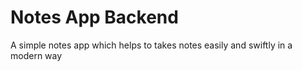 # Notes App Backend


A simple notes app which helps to takes notes easily and swiftly in a modern way 
